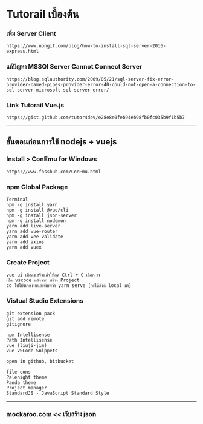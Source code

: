 # Tutorail เบื้องต้น
### เพิ่ม Server Client
````
https://www.nongit.com/blog/how-to-install-sql-server-2016-express.html
````

### แก้ปัญหา MSSQl Server Cannot Connect Server
````
https://blog.sqlauthority.com/2009/05/21/sql-server-fix-error-provider-named-pipes-provider-error-40-could-not-open-a-connection-to-sql-server-microsoft-sql-server-error/
````

### Link Tutorail Vue.js
````
https://gist.github.com/tutor4dev/e28e8e0feb94eb98fb0fc035b9f1b5b7
````

---------------------------------------------------------------------------------------------------------
## ขั้นตอนก่อนการใช้ nodejs + vuejs
### Install > ConEmu for Windows
````
https://www.fosshub.com/ConEmu.html
````

### npm Global Package
````
Terminal
npm -g install yarn
npm -g install @vue/cli
npm -g install json-server
npm -g install nodemon
yarn add live-server
yarn add vue-router
yarn add vee-validate
yarn add axios
yarn add vuex
````

### Create Project
````
vue ui เมื่อลงเสร็จแล้วให้กด Ctrl + C เลือก n
เปิด vscode หลังจาก สร้าง Project
cd ไปโปรเจคงานและพิมพ์ว่า yarn serve [จะได้ลิงค์ local มา]
````

### Vistual Studio Extensions
````
git extension pack
git add remote
gitignore

npm Intellisense
Path Intellisense
vue (liuji-jim)
Vue VSCode Snippets

open in github, bitbucket

file-cons
Palenight theme
Panda theme
Project manager
StandardJS - JavaScript Standard Style
````
---------------------------------------------------------------------------------------------------------
### mockaroo.com << เว็บสร้าง json

